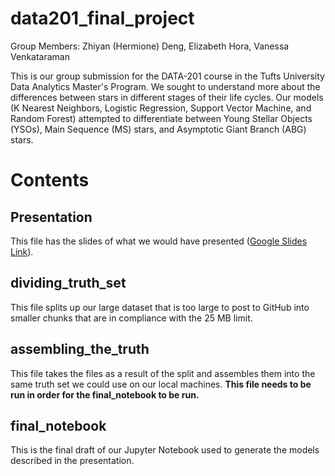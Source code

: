 # data201_final_project
Group Members: Zhiyan (Hermione) Deng, Elizabeth Hora, Vanessa Venkataraman

This is our group submission for the DATA-201 course in the Tufts University Data Analytics Master's Program. We sought to understand more about the differences between stars in different stages of their life cycles. Our models (K Nearest Neighbors, Logistic Regression, Support Vector Machine, and Random Forest) attempted to differentiate between Young Stellar Objects (YSOs), Main Sequence (MS) stars, and Asymptotic Giant Branch (ABG) stars.

# Contents
## Presentation
This file has the slides of what we would have presented ([Google Slides Link](https://docs.google.com/presentation/d/1kbiXffF7JRfjDWZOD-mu5ak9PhO5y0o-B3VkwDmuLHM/edit?usp=sharing)).

## dividing_truth_set
This file splits up our large dataset that is too large to post to GitHub into smaller chunks that are in compliance with the 25 MB limit.

## assembling_the_truth
This file takes the files as a result of the split and assembles them into the same truth set we could use on our local machines. **This file needs to be run in order for the final_notebook to be run.**

## final_notebook
This is the final draft of our Jupyter Notebook used to generate the models described in the presentation.

